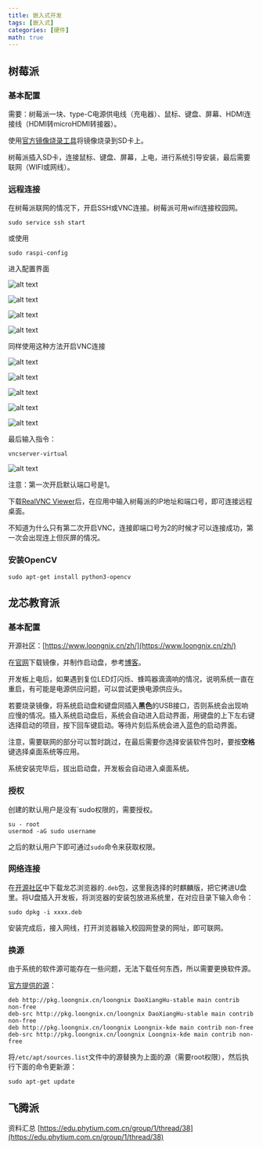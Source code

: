 ```yaml
---
title: 嵌入式开发
tags: [嵌入式]
categories: [硬件]
math: true
---
```




## 树莓派

### 基本配置

需要：树莓派一块、type-C电源供电线（充电器）、鼠标、键盘、屏幕、HDMI连接线（HDMI转microHDMI转接器）。

使用[官方镜像烧录工具](https://www.raspberrypi.com/software/)将镜像烧录到SD卡上。

树莓派插入SD卡，连接鼠标、键盘、屏幕，上电，进行系统引导安装，最后需要联网（WIFI或网线）。

### 远程连接

在树莓派联网的情况下，开启SSH或VNC连接。树莓派可用wifil连接校园网。

```Shell
sudo service ssh start
```

或使用

```
sudo raspi-config
```
进入配置界面

![alt text](../images/Embedded/image.png)

![alt text](../images/Embedded/image-2.png)

![alt text](../images/Embedded/image-3.png)

![alt text](../images/Embedded/image-4.png)


同样使用这种方法开启VNC连接

![alt text](../images/Embedded/image-5.png)

![alt text](../images/Embedded/image-6.png)

![alt text](../images/Embedded/image-7.png)

![alt text](../images/Embedded/image-8.png)

![alt text](../images/Embedded/image-9.png)

最后输入指令：

```Shell
vncserver-virtual
```
![alt text](../images/Embedded/image-10.png)

注意：第一次开启默认端口号是1。

下载[RealVNC Viewer](https://www.realvnc.com/en/connect/download/vnc/)后，在应用中输入树莓派的IP地址和端口号，即可连接远程桌面。

不知道为什么只有第二次开启VNC，连接即端口号为2的时候才可以连接成功，第一次会出现连上但灰屏的情况。

### 安装OpenCV

```Shell
sudo apt-get install python3-opencv
```

## 龙芯教育派

### 基本配置

开源社区：[https://www.loongnix.cn/zh/](https://www.loongnix.cn/zh/)

在[官网](https://www.loongnix.cn/zh/loongnix/)下载镜像，并制作启动盘，参考[博客](https://blog.csdn.net/lurenjia1256/article/details/125116751)。

开发板上电后，如果遇到复位LED灯闪烁、蜂鸣器滴滴响的情况，说明系统一直在重启，有可能是电源供应问题，可以尝试更换电源供应头。

若要烧录镜像，将系统启动盘和键盘同插入**黑色**的USB接口，否则系统会出现响应慢的情况。插入系统启动盘后，系统会自动进入启动界面，用键盘的上下左右键选择启动的项目，按下回车键启动。等待片刻后系统会进入蓝色的启动界面。

注意，需要联网的部分可以暂时跳过，在最后需要你选择安装软件包时，要按**空格**键选择桌面系统等应用。

系统安装完毕后，拔出启动盘，开发板会自动进入桌面系统。

### 授权

创建的默认用户是没有`sudo权限的，需要授权。

```Shell
su - root
usermod -aG sudo username
```

之后的默认用户下即可通过`sudo`命令来获取权限。

### 网络连接

在[开源社区](https://www.loongnix.cn/zh/api/lbrowser/)中下载龙芯浏览器的`.deb`包，这里我选择的时麒麟版，把它拷进U盘里。将U盘插入开发板，将浏览器的安装包放进系统里，在对应目录下输入命令：

```Shell
sudo dpkg -i xxxx.deb
```

安装完成后，接入网线，打开浏览器输入校园网登录的网址，即可联网。

### 换源

由于系统的软件源可能存在一些问题，无法下载任何东西，所以需要更换软件源。

[官方提供的源](https://docs.loongnix.cn/loongnix/lnd-20/loongarch64/Installation_Guide/01.%E5%BF%AB%E9%80%9F%E5%85%A5%E9%97%A8.html)：

```Shell
deb http://pkg.loongnix.cn/loongnix DaoXiangHu-stable main contrib non-free
deb-src http://pkg.loongnix.cn/loongnix DaoXiangHu-stable main contrib non-free
deb http://pkg.loongnix.cn/loongnix Loongnix-kde main contrib non-free
deb-src http://pkg.loongnix.cn/loongnix Loongnix-kde main contrib non-free
```

将`/etc/apt/sources.list`文件中的源替换为上面的源（需要root权限），然后执行下面的命令更新源：

```Shell
sudo apt-get update
```



## 飞腾派

资料汇总 [https://edu.phytium.com.cn/group/1/thread/38](https://edu.phytium.com.cn/group/1/thread/38)